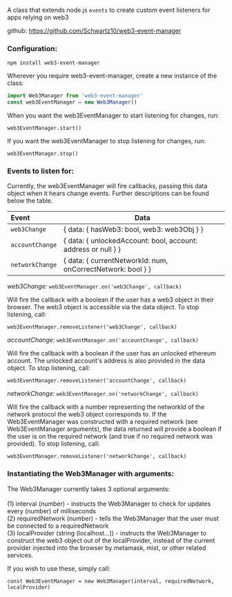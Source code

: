 A class that extends node.js `events` to create custom event listeners for apps relying on web3

github: https://github.com/Schwartz10/web3-event-manager

### Configuration:

`npm install web3-event-manager`

Wherever you require web3-event-manager, create a new instance of the class:

```js
import Web3Manager from 'web3-event-manager'
const web3EventManager = new Web3Manager()
```

When you want the web3EventManager to start listening for changes, run:

`web3EventManager.start()`

If you want the web3EventManager to stop listening for changes, run:

`web3EventManager.stop()`

### Events to listen for:

Currently, the web3EventManager will fire callbacks, passing this data object when it hears change events.
Further descriptions can be found below the table.

| Event       | Data          |
|:------------|--------------|
|`web3Change` | { data: { hasWeb3: bool, web3: web3Obj } } |
|`accountChange` | { data: { unlockedAccount: bool, account: address or null } } |
|`networkChange` | { data: { currentNetworkId: num, onCorrectNetwork: bool } } |

_web3Change:_
`web3EventManager.on('web3Change', callback)`

Will fire the callback with a boolean if the user has a web3 object in their browser. The web3 object is accessible via the data object.
To stop listening, call:

`web3EventManager.removeListener('web3Change', callback)`

_accountChange:_
`web3EventManager.on('accountChange', callback)`

Will fire the callback with a boolean if the user has an unlocked ethereum account. The unlocked account's address is also provided in the data object.
To stop listening, call:

`web3EventManager.removeListener('accountChange', callback)`

_networkChange:_
`web3EventManager.on('networkChange', callback)`

Will fire the callback with a number representing the networkId of the network protocol the web3 object corresponds to. If the Web3EventManager was constructed with a required network (see Web3EventManager arguments), the data returned will provide a boolean if the user is on the required network (and true if no required network was provided).
To stop listening, call:

`web3EventManager.removeListener('networkChange', callback)`

### Instantiating the Web3Manager with arguments:

The Web3Manager currently takes 3 optional arguments:<br><br>
(1) interval (number) - instructs the Web3Manager to check for updates every (number) of milliseconds<br>
(2) requiredNetwork (number) - tells the Web3Manager that the user must be connected to a requiredNetwork<br>
(3) localProvider (string (localhost...)) - instructs the Web3Manager to construct the web3 object out of the localProvider, instead of the current provider injected into the browser by metamask, mist, or other related services.<br>

If you wish to use these, simply call:

`const Web3EventManager = new Web3Manager(interval, requiredNetwork, localProvider)`


